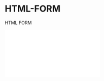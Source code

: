 # HTML-FORM


HTML FORM


![open form](file:///C:/Users/Vahide/Desktop/programming/UDEMY/HTMLform/index.html)
